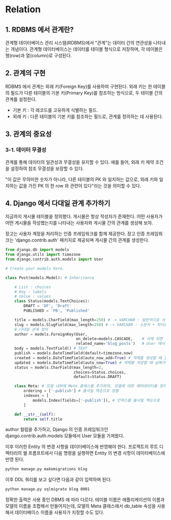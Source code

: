 # Relation

## 1. RDBMS 에서 관계란?
관계형 데이터베이스 관리 시스템(RDBMS)에서 "관계"는 데이터 간의 연관성을 나타내는 개념이다. 관계형 데이터베이스는 데이터를 테이블 형식으로 저장하며, 각 테이블은 행(row)과 열(column)로 구성된다.

## 2. 관계의 구현
RDBMS 에서 관계는 외래 키(Foreign Key)를 사용하여 구현된다. 외래 키는 한 테이블의 필드가 다른 테이블의 기본 키(Primary Key)를 참조하는 방식으로, 두 테이블 간의 관계를 설정한다.

- 기본 키 : 각 레코드를 고유하게 식별하는 필드.
- 외래 키 : 다른 테이블의 기본 키를 참조하는 필드로, 관계를 정의하는 데 사용된다.

## 3. 관계의 중요성

### 3-1. 데이터 무결성
관계를 통해 데이터의 일관성과 무결성을 유지할 수 있다. 예를 들어, 외래 키 제약 조건을 설정하여 참조 무결성을 보장할 수 있다.

"이 값은 무의미한 숫자가 아니라, 다른 테이블의 PK 와 일치하는 값으로, 외래 키와 일치하는 값을 가진 PK 의 한 row 와 관련이 있다"라는 것을 의미할 수 있다.

## 4. Django 에서 다대일 관계 추가하기
지금까지 게시물 테이블을 정의했다. 게시물은 항상 작성자가 존재한다. 어떤 사용자가 어떤 게시물을 작성했는지를 나타내는 사용자와 게시물 간의 관계를 생성해 보자.

장고는 사용자 계정을 처리하는 인증 프레임워크를 함께 제공한다. 장고 인증 프레임워크는 'django.contrib.auth' 패키지로 제공되며 게시물 간의 관계를 생성한다.

```python
from django.db import models
from django.utils import timezone
from django.contrib.auth.models import User

# Create your models here.

class Post(models.Model): # Inheritance

    # List : choices
    # Key : labels
    # Value : values
    class Status(models.TextChoices):
        DRAFT = 'DF', 'Draft'
        PUBLISHED = 'PB', 'Published'

    title = models.CharField(max_length=250) # -> VARCHAR : 일반적으로 사용. 띄어쓰기 가능함.
    slug = models.SlugField(max_length=250) # -> VARCHAR : 소문자 + 하이픈(-)을 사용하는 게 컨벤션. URL 등에 적격
    # 다대일 관계 정의
    author = models.ForeignKey(User,
                               on_delete=models.CASCADE,    # 삭제 되면 같이 삭제 되게
                               related_name='blog_posts')   # User 에서 Post 로의 역방향 관계 명칭 지정.
    body = models.TextField() # TEXT
    publish = models.DateTimeField(default=timezone.now)
    created = models.DateTimeField(auto_now_add=True) # 객체를 생성할 때 날짜가 자동으로 저장된다.
    updated = models.DateTimeField(auto_now=True) # 객체를 저장할 때 날짜가 자동으로 저장된다.
    status = models.CharField(max_length=2,
                              choices=Status.choices,
                              default=Status.DRAFT)

    class Meta: # 모델 내부에 Meta 클래스를 추가하여, 모델에 대한 메타데이터를 정의함.
        ordering = ['-publish'] # 출시일 역순으로 정렬
        indexes = [
            models.Index(fields=['-publish']), # 인덱스를 출시일 역순으로
        ]

    def __str__(self):
        return self.title
```

author 컬럼을 추가하고, Django 의 인증 프레임워크인 django.contrib.auth.models 모듈에서 User 모듈을 가져왔다.

이후 이러한 Entity 의 변경 사항을 데이터베이스에 반영해야 한다. 프로젝트의 루트 디렉터리의 쉘 프롬프트에서 다음 명령을 실행하면 Entity 의 변경 사항이 데이터베이스에 반영 된다.

```bash
python manage.py makemigrations blog
```

이후 DDL 쿼리를 보고 싶다면 다음과 같이 입력하며 된다.

```bash
python manage.py sqlmigrate blog 0001
```

정확한 출력은 사용 중인 DBMS 에 따라 다르다. 테이블 이름은 애플리케이션의 이름과 모델의 이름을 조합해서 만들어지는데, 모델의 Meta 클래스에서 db_table 속성을 사용해서 데이터베이스 이름을 사용자가 지정할 수도 있다.